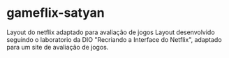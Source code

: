 # gameflix-satyan
Layout do netflix adaptado para avaliação de jogos
Layout desenvolvido seguindo o laboratorio da DIO "Recriando a Interface do Netflix", adaptado para um site de avaliação de jogos.

